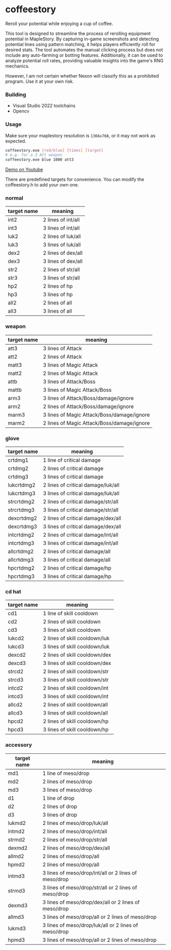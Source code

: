 # coffeestory
Reroll your potential while enjoying a cup of coffee.




This tool is designed to streamline the process of rerolling equipment potential in MapleStory. By capturing in-game screenshots and detecting potential lines using pattern matching, it helps players efficiently roll for desired stats. The tool automates the manual clicking process but does not include any auto-farming or botting features. Additionally, it can be used to analyze potential roll rates, providing valuable insights into the game's RNG mechanics.

However, I am not certain whether Nexon will classify this as a prohibited program. Use it at your own risk.



### Building

+ Visual Studio 2022 toolchains
+ Opencv


### Usage
Make sure your maplestory resolution is `1366x768`, or it may not work as expected.

```bash
coffeestory.exe [red/blue] [times] [target]
# e.g. for a 3 Att weapon
coffeestory.exe blue 1000 att3
```

[Demo on Youtube](https://youtu.be/jwFR9YFj2WY)


There are predefined targets for convenience. You can modify the coffeestory.h to add your own one.

### normal
|target name  |  meaning									|
|-------------|---------------------------------------------|
| int2		  | 2 lines of int/all							|
| int3		  | 3 lines of int/all							|
| luk2		  | 2 lines of luk/all							|
| luk3		  | 3 lines of luk/all							|
| dex2		  | 2 lines of dex/all							|
| dex3		  | 3 lines of dex/all							|
| str2		  | 2 lines of str/all							|
| str3		  | 3 lines of str/all							|
| hp2		  | 2 lines of hp								|
| hp3		  | 3 lines of hp								|
| all2		  | 2 lines of all								|
| all3		  | 3 lines of all								|

### weapon

|target name  |  meaning									|
|-------------|---------------------------------------------|
| att3		  | 3 lines of Attack							|
| att2		  | 2 lines of Attack						|
| matt3		  | 3 lines of Magic Attack						|
| matt2		  | 2 lines of Magic Attack						|
| attb		  | 3 lines of Attack/Boss						|
| mattb		  | 3 lines of Magic Attack/Boss				|
| arm3		  | 3 lines of Attack/Boss/damage/ignore		|
| arm2		  | 2 lines of Attack/Boss/damage/ignore		|
| marm3		  | 3 lines of Magic Attack/Boss/damage/ignore	|
| marm2		  | 2 lines of Magic Attack/Boss/damage/ignore	|



### glove
|target name  |  meaning									|
|-------------|---------------------------------------------|
| crtdmg1	  | 1 line  of critical damage					|
| crtdmg2	  | 2 lines of critical damage					|
| crtdmg3	  | 3 lines of critical damage					|
| lukcrtdmg2  | 2 lines of critical damage/luk/all			|
| lukcrtdmg3  | 3 lines of critical damage/luk/all			|
| strcrtdmg2  | 2 lines of critical damage/str/all			|
| strcrtdmg3  | 3 lines of critical damage/str/all			|
| dexcrtdmg2  | 2 lines of critical damage/dex/all			|
| dexcrtdmg3  | 3 lines of critical damage/dex/all			|
| intcrtdmg2  | 2 lines of critical damage/int/all			|
| intcrtdmg3  | 3 lines of critical damage/int/all			|
| allcrtdmg2  | 2 lines of critical damage/all				|
| allcrtdmg3  | 3 lines of critical damage/all				|
| hpcrtdmg2   | 2 lines of critical damage/hp				|
| hpcrtdmg3   | 3 lines of critical damage/hp				|


### cd hat
|target name  |  meaning									|
|-------------|---------------------------------------------|
| cd1		  | 1 line  of skill cooldown					|
| cd2		  | 2 lines of skill cooldown					|
| cd3		  | 3 lines of skill cooldown					|
| lukcd2	  | 2 lines of skill cooldown/luk				|
| lukcd3	  | 3 lines of skill cooldown/luk				|
| dexcd2	  | 2 lines of skill cooldown/dex				|
| dexcd3	  | 3 lines of skill cooldown/dex				|
| strcd2	  | 2 lines of skill cooldown/str				|
| strcd3	  | 3 lines of skill cooldown/str				|
| intcd2	  | 2 lines of skill cooldown/int				|
| intcd3	  | 3 lines of skill cooldown/int				|
| allcd2	  | 2 lines of skill cooldown/all				|
| allcd3	  | 3 lines of skill cooldown/all				|
| hpcd2	      | 2 lines of skill cooldown/hp				|
| hpcd3	      | 3 lines of skill cooldown/hp				|


### accessory

|target name  |  meaning											|
|-------------|-----------------------------------------------------|
| md1		  | 1 line  of meso/drop								|
| md2		  | 2 lines of meso/drop								|
| md3		  | 3 lines of meso/drop								|
| d1		  | 1 line  of drop										|
| d2		  | 2 lines of drop										|
| d3		  | 3 lines of drop										|
| lukmd2	  | 2 lines of meso/drop/luk/all						|
| intmd2	  | 2 lines of meso/drop/int/all						|
| strmd2	  | 2 lines of meso/drop/str/all						|
| dexmd2	  | 2 lines of meso/drop/dex/all						|
| allmd2	  | 2 lines of meso/drop/all							|
| hpmd2		  | 2 lines of meso/drop/all							|
| intmd3      | 3 lines of meso/drop/int/all or 2 lines of meso/drop|
| strmd3      | 3 lines of meso/drop/str/all or 2 lines of meso/drop|
| dexmd3      | 3 lines of meso/drop/dex/all or 2 lines of meso/drop|
| allmd3      | 3 lines of meso/drop/all	 or 2 lines of meso/drop|
| lukmd3      | 3 lines of meso/drop/luk/all or 2 lines of meso/drop|
| hpmd3       | 3 lines of meso/drop/all	 or 2 lines of meso/drop|
